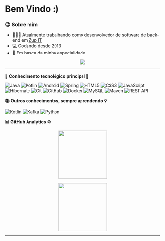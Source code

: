 <h1> Bem Vindo :) </h1>

### 😉 Sobre mim

- 👨🏾‍💻 
Atualmente trabalhando como desenvolvedor de software de back-end em [Zup IT](https://www.zup.com.br/) 
- 💻 Codando desde 2013 
- 🚀 Em busca da minha especialidade 
 

<p align="center">
  <a href="https://www.linkedin.com/in/marcelo-daniel-8a97a411b/"><img src="https://img.shields.io/badge/linkedin-%230077B5.svg?&style=for-the-badge&logo=linkedin&logoColor=white" />
  </a>
</p>

<hr/>


<b>🔧 Conhecimento tecnológico principal 🔨</b>
  <br/>

![Java](https://img.shields.io/badge/JAVA-007396.svg?&style=flat&logo=java&logoColor=white)
![Kotlin](https://img.shields.io/badge/KOTLIN-0095D5.svg?&style=flat&logo=kotlin&logoColor=white)
![Android](https://img.shields.io/badge/ANDROID-00A65E.svg?&style=flat&logo=android&logoColor=white)
![Spring](https://img.shields.io/badge/SPRING-6DB33F.svg?&style=flat&logo=spring&logoColor=white)
![HTML5](https://img.shields.io/badge/HTML5-E34F26.svg?&style=flat&logo=html5&logoColor=white)
![CSS3](https://img.shields.io/badge/CSS3-%231572B6.svg?&style=flat&logo=css3&logoColor=white)
![JavaScript](https://img.shields.io/badge/JAVASCRIPT-323330.svg?&style=flat&logo=javascript&logoColor=%23F7DF1E)
![Hibernate](https://img.shields.io/badge/HIBERNATE-121011.svg?&style=flat&logo=red-hat&logoColor=white)
![Git](https://img.shields.io/badge/GIT-%23F05033.svg?&style=flat&logo=git&logoColor=white)
![GitHub](https://img.shields.io/badge/GITHUB-%23121011.svg?&style=flat&logo=github&logoColor=white)
![Docker](https://img.shields.io/badge/DOCKER-2496ED.svg?&style=flat&logo=docker&logoColor=white)
![MySQL](https://img.shields.io/badge/-MySQL-blue?&logo=mysql&logoColor=white)
![Maven](https://img.shields.io/badge/MAVEN-C71A36.svg?&style=flat&logo=apache-maven)
![REST API](https://img.shields.io/badge/REST-02569B.svg?&style=flat&logo=rest&logoColor=white)




 <b> 📚 Outros conhecimentos, sempre aprendendo 💡</b>
  <br/>

![Kotlin](https://img.shields.io/badge/KOTLIN-0095D5.svg?&style=flat&logo=kotlin&logoColor=white)
![Kafka](https://img.shields.io/badge/APACHE%20KAFKA-231F20.svg?&style=flat&logo=apache-kafka&logoColor=white)
![Python](https://img.shields.io/badge/PYTHON-3776AB.svg?&style=flat&logo=python&logoColor=white)


<b>📊 GitHub  Analytics ⚙</b>
  <br/>
    <p align="center">
        <img height="157px" src="https://github-readme-stats.vercel.app/api/?username=mdnb-boss&count_private=true&show_icons=true&theme=tokyonight" />
    </p>
    <p align="center">
        <img height="157px" src="https://github-readme-streak-stats.herokuapp.com/?user=mdnb-boss&hide_border=true&count_private=true&show_icons=true&hide_border=true&theme=tokyonight" />
    </p>


<hr/>
<br/>
